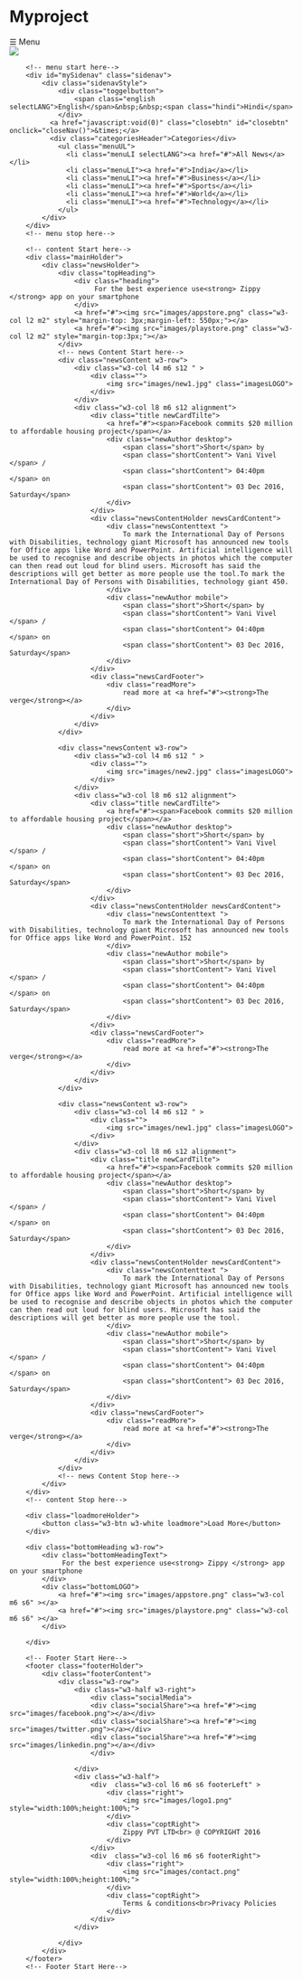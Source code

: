 # Myproject<!DOCTYPE html>
<html>
<head>
	<title>new</title>
	<meta name="viewport" content="width=device-width, initial-scale=1">
	<link rel="stylesheet" href="http://www.w3schools.com/lib/w3.css">
	<link rel="stylesheet" type="text/css" href="style/newstyle.css">
	
</head>
<style type="text/css">
	#closebtn
	{
		display: none;
	}
</style>
<body>
	<!-- Header start here-->
		<div class="headerHolder">
			<div class="menu">
				<span onclick="openNav()">&#9776; <span class="menuonly">Menu</span></span>
			</div>
			<a href="newinshort.html"><img src="images/logo.png" class="logo"></a>
		</div>
		<!-- Header stop here-->
	
		<!-- menu start here-->
		<div id="mySidenav" class="sidenav">
			<div class="sidenavStyle">
				<div class="toggelbutton">
					<span class="english selectLANG">English</span>&nbsp;&nbsp;<span class="hindi">Hindi</span>
				</div>
			  <a href="javascript:void(0)" class="closebtn" id="closebtn" onclick="closeNav()">&times;</a>
			  <div class="categoriesHeader">Categories</div>
			  	<ul class="menuUL">
				  <li class="menuLI selectLANG"><a href="#">All News</a></li>
				  <li class="menuLI"><a href="#">India</a></li>
				  <li class="menuLI"><a href="#">Business</a></li>
				  <li class="menuLI"><a href="#">Sports</a></li>
				  <li class="menuLI"><a href="#">World</a></li>
				  <li class="menuLI"><a href="#">Technology</a></li>
				</ul>  
			</div> 
		</div>
		<!-- menu stop here-->

		<!-- content Start here-->
		<div class="mainHolder">
			<div class="newsHolder">
				<div class="topHeading">
					<div class="heading">
				         For the best experience use<strong> Zippy </strong> app on your smartphone
        			</div>
        			<a href="#"><img src="images/appstore.png" class="w3-col l2 m2" style="margin-top: 3px;margin-left: 550px;"></a>
        			<a href="#"><img src="images/playstore.png" class="w3-col l2 m2" style="margin-top:3px;"></a>
				</div>
				<!-- news Content Start here-->
				<div class="newsContent w3-row">
					<div class="w3-col l4 m6 s12 " >
						<div class="">
							<img src="images/new1.jpg" class="imagesLOGO">
						</div>
					</div>
					<div class="w3-col l8 m6 s12 alignment">
						<div class="title newCardTilte">
							<a href="#"><span>Facebook commits $20 million to affordable housing project</span></a>
							<div class="newAuthor desktop">
								<span class="short">Short</span> by 
								<span class="shortContent"> Vani Vivel </span> / 
								<span class="shortContent"> 04:40pm </span> on 
								<span class="shortContent"> 03 Dec 2016, Saturday</span>
							</div>
						</div>
						<div class="newsContentHolder newsCardContent">
							<div class="newsContenttext ">
								To mark the International Day of Persons with Disabilities, technology giant Microsoft has announced new tools for Office apps like Word and PowerPoint. Artificial intelligence will be used to recognise and describe objects in photos which the computer can then read out loud for blind users. Microsoft has said the descriptions will get better as more people use the tool.To mark the International Day of Persons with Disabilities, technology giant 450.
							</div>
							<div class="newAuthor mobile">
								<span class="short">Short</span> by 
								<span class="shortContent"> Vani Vivel </span> / 
								<span class="shortContent"> 04:40pm </span> on 
								<span class="shortContent"> 03 Dec 2016, Saturday</span>
							</div>
						</div>
						<div class="newsCardFooter">
							<div class="readMore">
								read more at <a href="#"><strong>The verge</strong></a>
							</div>
						</div>
					</div>
				</div>

				<div class="newsContent w3-row">
					<div class="w3-col l4 m6 s12 " >
						<div class="">
							<img src="images/new2.jpg" class="imagesLOGO">
						</div>
					</div>
					<div class="w3-col l8 m6 s12 alignment">
						<div class="title newCardTilte">
							<a href="#"><span>Facebook commits $20 million to affordable housing project</span></a>
							<div class="newAuthor desktop">
								<span class="short">Short</span> by 
								<span class="shortContent"> Vani Vivel </span> / 
								<span class="shortContent"> 04:40pm </span> on 
								<span class="shortContent"> 03 Dec 2016, Saturday</span>
							</div>
						</div>
						<div class="newsContentHolder newsCardContent">
							<div class="newsContenttext ">
								To mark the International Day of Persons with Disabilities, technology giant Microsoft has announced new tools for Office apps like Word and PowerPoint. 152
							</div>
							<div class="newAuthor mobile">
								<span class="short">Short</span> by 
								<span class="shortContent"> Vani Vivel </span> / 
								<span class="shortContent"> 04:40pm </span> on 
								<span class="shortContent"> 03 Dec 2016, Saturday</span>
							</div>
						</div>
						<div class="newsCardFooter">
							<div class="readMore">
								read more at <a href="#"><strong>The verge</strong></a>
							</div>
						</div>
					</div>
				</div>

				<div class="newsContent w3-row">
					<div class="w3-col l4 m6 s12 " >
						<div class="">
							<img src="images/new1.jpg" class="imagesLOGO">
						</div>
					</div>
					<div class="w3-col l8 m6 s12 alignment">
						<div class="title newCardTilte">
							<a href="#"><span>Facebook commits $20 million to affordable housing project</span></a>
							<div class="newAuthor desktop">
								<span class="short">Short</span> by 
								<span class="shortContent"> Vani Vivel </span> / 
								<span class="shortContent"> 04:40pm </span> on 
								<span class="shortContent"> 03 Dec 2016, Saturday</span>
							</div>
						</div>
						<div class="newsContentHolder newsCardContent">
							<div class="newsContenttext ">
								To mark the International Day of Persons with Disabilities, technology giant Microsoft has announced new tools for Office apps like Word and PowerPoint. Artificial intelligence will be used to recognise and describe objects in photos which the computer can then read out loud for blind users. Microsoft has said the descriptions will get better as more people use the tool.
							</div>
							<div class="newAuthor mobile">
								<span class="short">Short</span> by 
								<span class="shortContent"> Vani Vivel </span> / 
								<span class="shortContent"> 04:40pm </span> on 
								<span class="shortContent"> 03 Dec 2016, Saturday</span>
							</div>
						</div>
						<div class="newsCardFooter">
							<div class="readMore">
								read more at <a href="#"><strong>The verge</strong></a>
							</div>
						</div>
					</div>
				</div>
				<!-- news Content Stop here-->
			</div>
		</div>
		<!-- content Stop here-->

		<div class="loadmoreHolder">
			<button class="w3-btn w3-white loadmore">Load More</button>
		</div>

		<div class="bottomHeading w3-row">
			<div class="bottomHeadingText">
		         For the best experience use<strong> Zippy </strong> app on your smartphone
			</div>
			<div class="bottomLOGO">
				<a href="#"><img src="images/appstore.png" class="w3-col m6 s6" ></a>
				<a href="#"><img src="images/playstore.png" class="w3-col m6 s6" ></a>
			</div>
			
		</div>

		<!-- Footer Start Here-->
		<footer class="footerHolder">
			<div class="footerContent">
				<div class="w3-row">
					<div class="w3-half w3-right">
						<div class="socialMedia">
						<div class="socialShare"><a href="#"><img src="images/facebook.png"></a></div>
						<div class="socialShare"><a href="#"><img src="images/twitter.png"></a></div>
						<div class="socialShare"><a href="#"><img src="images/linkedin.png"></a></div>
						</div>
						
					</div>
					<div class="w3-half">
						<div  class="w3-col l6 m6 s6 footerLeft" >
							<div class="right">
								<img src="images/logo1.png" style="width:100%;height:100%;">
							</div>
							<div class="coptRight">
								Zippy PVT LTD<br> @ COPYRIGHT 2016
							</div>
						</div>
						<div  class="w3-col l6 m6 s6 footerRight">
							<div class="right">
								<img src="images/contact.png" style="width:100%;height:100%;">
							</div>
							<div class="coptRight">
								Terms & conditions<br>Privacy Policies
							</div>
						</div>
					</div>
					
				</div>
			</div>
		</footer>
		<!-- Footer Start Here-->

<script>

	function openNav() {

	    document.getElementById("mySidenav").style.width = "216px";
	    document.getElementById("closebtn").style.display='block';
	    
	}

	function closeNav() {
	    document.getElementById("mySidenav").style.width = "0";
	    document.getElementById("closebtn").style.display='none';
	}
</script>
<script src="style/jquery-2.1.0.min.js"></script>
<script>
		var vpw = $(window).width();
		var vph = $(window).height();
		$('.full-page').height(vph);
		
		var bodyHiehgt = $('body').height();
		console.log(vpw,vph,bodyHiehgt);
		if(bodyHiehgt <= vph){
			$('footer').addClass('footerHoldernew');
		}
	</script>
</body>
</html>
